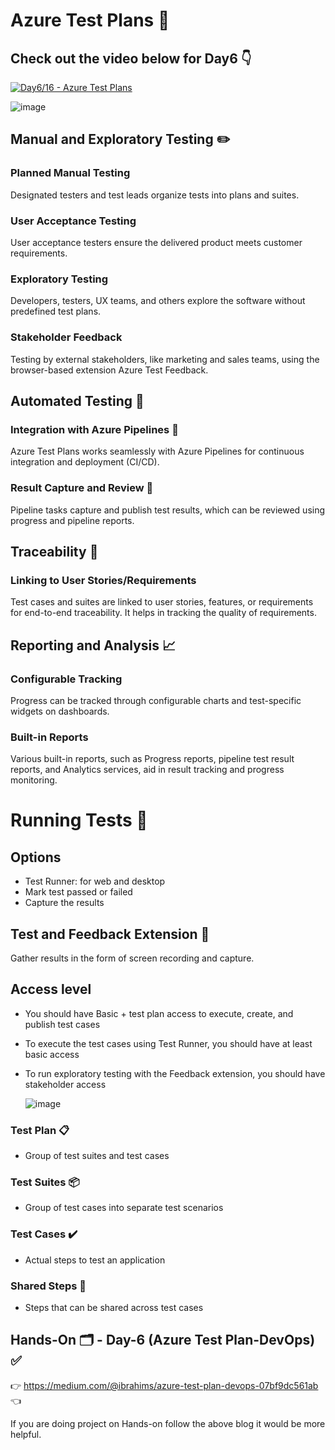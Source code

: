 # Azure Test Plans :microscope:

## Check out the video below for Day6 👇

[![Day6/16 - Azure Test Plans](https://img.youtube.com/vi/xjRfWldHaps/sddefault.jpg)](https://youtu.be/xjRfWldHaps)


![image](https://github.com/piyushsachdeva/AzureDevOps-Zero-to-Hero/assets/40286378/9f52ac37-a943-4a50-8426-0cccf07f5758)



## Manual and Exploratory Testing :pencil2:

### Planned Manual Testing
Designated testers and test leads organize tests into plans and suites.

### User Acceptance Testing
User acceptance testers ensure the delivered product meets customer requirements.

### Exploratory Testing
Developers, testers, UX teams, and others explore the software without predefined test plans.

### Stakeholder Feedback
Testing by external stakeholders, like marketing and sales teams, using the browser-based extension Azure Test Feedback.

## Automated Testing :robot:

### Integration with Azure Pipelines 🚀
Azure Test Plans works seamlessly with Azure Pipelines for continuous integration and deployment (CI/CD).

### Result Capture and Review 📃
Pipeline tasks capture and publish test results, which can be reviewed using progress and pipeline reports.

## Traceability :link:

### Linking to User Stories/Requirements
Test cases and suites are linked to user stories, features, or requirements for end-to-end traceability.
It helps in tracking the quality of requirements.

## Reporting and Analysis :chart_with_upwards_trend:

### Configurable Tracking
Progress can be tracked through configurable charts and test-specific widgets on dashboards.

### Built-in Reports
Various built-in reports, such as Progress reports, pipeline test result reports, and Analytics services, aid in result tracking and progress monitoring.

# Running Tests :running:

## Options
- Test Runner: for web and desktop
- Mark test passed or failed
- Capture the results

## Test and Feedback Extension :mag_right:

Gather results in the form of screen recording and capture.


## Access level 
- You should have Basic + test plan access to execute, create, and publish test cases
- To execute the test cases using Test Runner, you should have at least basic access
- To run exploratory testing with the Feedback extension, you should have stakeholder access

  ![image](https://github.com/piyushsachdeva/AzureDevOps-Zero-to-Hero/assets/40286378/de46dd53-3d44-4208-93e1-2497ed422877)


### Test Plan :clipboard:

- Group of test suites and test cases

### Test Suites :package:

- Group of test cases into separate test scenarios

### Test Cases :heavy_check_mark:

- Actual steps to test an application

### Shared Steps :two_men_holding_hands:

- Steps that can be shared across test cases

## Hands-On 🗂️ - Day-6 (Azure Test Plan-DevOps)  ✅

👉 https://medium.com/@ibrahims/azure-test-plan-devops-07bf9dc561ab 👈

If you are doing project on Hands-on follow the above blog it would be more helpful.